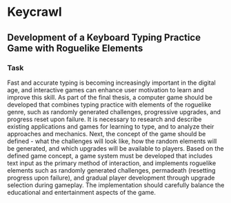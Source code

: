 # Keycrawl
## Development of a Keyboard Typing Practice Game with Roguelike Elements
### Task
Fast and accurate typing is becoming increasingly important in the digital age, and interactive games can enhance user motivation to learn and improve this skill. As part of the final thesis, a computer game should be developed that combines typing practice with elements of the roguelike genre, such as randomly generated challenges, progressive upgrades, and progress reset upon failure. It is necessary to research and describe existing applications and games for learning to type, and to analyze their approaches and mechanics. Next, the concept of the game should be defined - what the challenges will look like, how the random elements will be generated, and which upgrades will be available to players. Based on the defined game concept, a game system must be developed that includes text input as the primary method of interaction, and implements roguelike elements such as randomly generated challenges, permadeath (resetting progress upon failure), and gradual player development through upgrade selection during gameplay. The implementation should carefully balance the educational and entertainment aspects of the game. 
